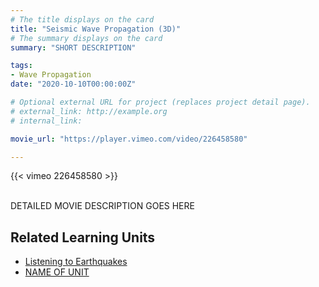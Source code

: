 ```yaml
---
# The title displays on the card
title: "Seismic Wave Propagation (3D)"
# The summary displays on the card
summary: "SHORT DESCRIPTION"

tags:
- Wave Propagation
date: "2020-10-10T00:00:00Z"

# Optional external URL for project (replaces project detail page).
# external_link: http://example.org
# internal_link:

movie_url: "https://player.vimeo.com/video/226458580"

---
```


{{< vimeo 226458580 >}}

\
DETAILED MOVIE DESCRIPTION GOES HERE

## Related Learning Units
* [Listening to Earthquakes](../../learningunits/1_primer/)
* [NAME OF UNIT](relative/path/to/unit)
